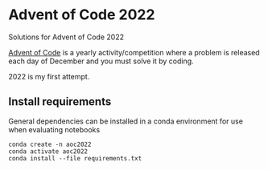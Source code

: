 # Advent of Code 2022
Solutions for Advent of Code 2022

[Advent of Code](https://adventofcode.com/2022) is a yearly activity/competition where a problem is released each day of December and you must solve it by coding. 

2022 is my first attempt.


## Install requirements
General dependencies can be installed in a conda environment for use when evaluating notebooks

```{bash}
conda create -n aoc2022
conda activate aoc2022
conda install --file requirements.txt
```